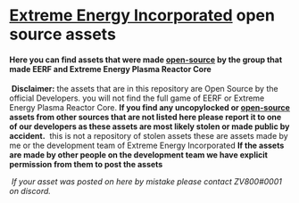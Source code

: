 # [Extreme Energy Incorporated](https://www.roblox.com/groups/16381439/Extreme-Energy-Inc#!/about "Extreme Energy Incorporated") open source assets

#### Here you can find assets that were made [open-source](https://en.wikipedia.org/wiki/Open_source "open-source") by the group that made EERF and Extreme Energy Plasma Reactor Core
‎ 
**Disclaimer:** the assets that are in this repository are Open Source by the official Developers. you will not find the full game of EERF or Extreme Energy Plasma Reactor Core.  **If you find any uncopylocked or [open-source](https://en.wikipedia.org/wiki/Open_source "open-source") assets from other sources that are not listed here please report it to one of our developers as these assets are most likely stolen or made public by accident.**
‎ 
this is not a repository of stolen assets these are assets made by me or the development team of Extreme Energy Incorporated **If the assets are made by other people on the development team we have explicit permission from them to post the assets**

‎ 
*If your asset was posted on here by mistake please contact ZV800#0001 on discord.*
